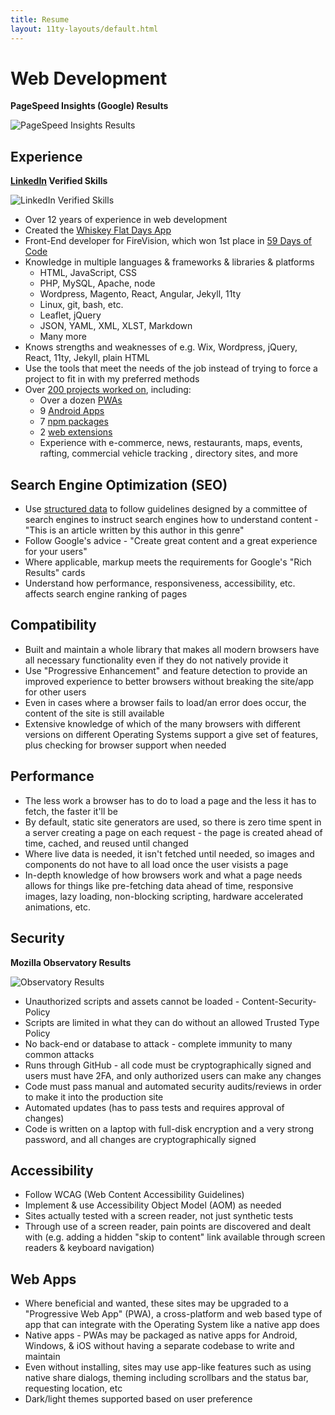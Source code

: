 ```yaml
---
title: Resume
layout: 11ty-layouts/default.html
---
```

# Web Development

**PageSpeed Insights (Google) Results**

![PageSpeed Insights Results](https://i.imgur.com/JUJL6vm.png)

## Experience

**[LinkedIn](https://www.linkedin.com/in/chris-zuber-455346141/) Verified Skills**

![LinkedIn Verified Skills](https://i.imgur.com/eof0w4E.png)

- Over 12 years of experience in web development
- Created the [Whiskey Flat Days App](https://whiskeyflatdays.com)
- Front-End developer for FireVision, which won 1st place in [59 Days of Code](https://www.bakersfield.com/news/startup-contest-reveals-kerns-entrepreneurial-talent/article_f124bf36-0314-11ea-a830-7f0f3fba9072.html)
- Knowledge in multiple languages & frameworks & libraries & platforms
    - HTML, JavaScript, CSS
    - PHP, MySQL, Apache, node
    - Wordpress, Magento, React, Angular, Jekyll, 11ty
    - Linux, git, bash, etc.
    - Leaflet, jQuery
    - JSON, YAML, XML, XLST, Markdown
    - Many more
- Knows strengths and weaknesses of e.g. Wix, Wordpress, jQuery, React, 11ty, Jekyll, plain HTML
- Use the tools that meet the needs of the job instead of trying to force a project to fit in with my preferred methods
- Over [200 projects worked on](https://github.com/shgysk8zer0/), including:
    - Over a dozen [PWAs](https://apps.kernvalley.us/)
    - 9 [Android Apps](https://play.google.com/store/apps/dev?id=5810328508847319800)
    - 7 [npm packages](https://www.npmjs.com/~shgysk8zer0?activeTab=packages)
    - 2 [web extensions](https://addons.mozilla.org/en-US/firefox/user/3415177/)
    - Experience with e-commerce, news, restaurants, maps, events, rafting, commercial vehicle tracking , directory sites, and more

## Search Engine Optimization (SEO)
- Use [structured data](https://schema.org) to follow guidelines designed by a committee of search engines to instruct search engines how to understand content - "This is an article written by this author in this genre"
- Follow Google's advice - "Create great content and a great experience for your users"
- Where applicable, markup meets the requirements for Google's "Rich Results" cards
- Understand how performance, responsiveness, accessibility, etc. affects search engine ranking of pages

## Compatibility
- Built and maintain a whole library that makes all modern browsers have all necessary functionality even if they do not natively provide it
- Use "Progressive Enhancement"  and feature detection to provide an improved experience to better browsers without breaking the site/app for other users
- Even in cases where a browser fails to load/an error does occur, the content of the site is still available
- Extensive knowledge of which of the many browsers with different versions on different Operating Systems support a give set of features, plus checking for browser support when needed

## Performance
- The less work a browser has to do to load a page and the less it has to fetch, the faster it'll be
- By default, static site generators are used, so there is zero time spent in a server creating a page on each request - the page is created ahead of time, cached, and reused until changed
- Where live data is needed, it isn't fetched until needed, so images and components do not have to all load once the user visists a page
- In-depth knowledge of how browsers work and what a page needs allows for things like pre-fetching data ahead of time, responsive images, lazy loading, non-blocking scripting, hardware accelerated animations, etc.

## Security

**Mozilla Observatory Results**

![Observatory Results](https://i.imgur.com/bmm22CR.png)

- Unauthorized scripts and assets cannot be loaded - Content-Security-Policy
- Scripts are limited in what they can do without an allowed Trusted Type Policy
- No back-end or database to attack - complete immunity to many common attacks
- Runs through GitHub - all code must be cryptographically signed and users must have 2FA, and only authorized users can make any changes
- Code must pass manual and automated security audits/reviews in order to make it into the production site
- Automated updates (has to pass tests and requires approval of changes)
- Code is written on a laptop with full-disk encryption and a very strong password, and all changes are cryptographically signed

## Accessibility
- Follow WCAG (Web Content Accessibility Guidelines)
- Implement & use Accessibility Object Model (AOM) as needed
- Sites actually tested with a screen reader, not just synthetic tests
- Through use of a screen reader, pain points are discovered and dealt with (e.g. adding a hidden "skip to content" link available through screen readers & keyboard navigation)

## Web Apps
- Where beneficial and wanted, these sites may be upgraded to a "Progressive Web App" (PWA), a cross-platform and web based type of app that can integrate with the Operating System like a native app does
- Native apps - PWAs may be packaged as native apps for Android, Windows, & iOS without having a separate codebase to write and maintain
- Even without installing, sites may use app-like features such as using native share dialogs, theming including scrollbars and the status bar, requesting location, etc
- Dark/light themes supported based on user preference
